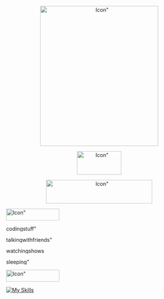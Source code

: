 <p align="center">
    <img width="320" height="380" src="https://static.wikia.nocookie.net/hellokitty/images/8/8d/Sanrio_Characters_Kuromi_Image016.png/revision/latest?cb=20170404142717" alt=Icon">
</p>

<p align="center"><img width="120" height="64" src="https://64.media.tumblr.com/4a9e3406b21143cbcdd14cbd579e5d44/f1391041fd80ccf0-7d/s500x750/a0efc93031215f840c5aa8fca963c9b1891735f1.gif" alt=Icon"></p>

<p align="center"><img width="288" height="64" src="https://cdn.discordapp.com/attachments/1155565875257147533/1156749731125547068/text-1695861022270.png?ex=65161aa3&is=6514c923&hm=a3d94b9ea5b591faaddc6e1d5ef210b4a0262f6c3d088ba1f964cfc643970c79&" alt=Icon"></p>


<p><img width="144" height="32" src="https://cdn.discordapp.com/attachments/1155565875257147533/1156750078871076904/text-1695861105167.png?ex=65161af6&is=6514c976&hm=b4e01c1e5f7363213d390a6fded87381658a501fd23eb05f3e9c4969968d0f14&" alt=Icon"></p>

<p><img width=97" height="16" src="https://media.discordapp.net/attachments/1155565875257147533/1156751251791433738/text-1695861346633.png?ex=65161c0d&is=6514ca8d&hm=921e78e7ae520dc55f6a8b0d09c375875a80441f6675e2d4c523a1ed0205d7b8&=&width=582&height=97" alt=codingstuff"></p>

<p><img width=148" height="16" src="https://media.discordapp.net/attachments/1155565875257147533/1156751251548147722/text-1695861357282.png?ex=65161c0d&is=6514ca8d&hm=f79e701948bd03a411994d4eb40e6ed202ce4f71b150410a6ed6b582a755902e&=&width=888&height=977" alt=talkingwithfriends"></p>

<p><img width=109" height="16" src="https://media.discordapp.net/attachments/1155565875257147533/1156751251325853827/text-1695861371253.png?ex=65161c0d&is=6514ca8d&hm=ca18727f53dc38d300f090ad04fefac562b0a4e8096aa5dbaffe6d0a8d9d2555&=&width=654&height=97" alt=watchingshows"></p>

<p><img width=72" height="16" src="https://media.discordapp.net/attachments/1155565875257147533/1156751251099373660/text-1695861379450.png?ex=65161c0d&is=6514ca8d&hm=2ed609a2024828e4cd35b7c9dc5666f10d397c08796ccda09d26e0f1c06437b5&=&width=396&height=97" alt=sleeping"></p>



<p><img width="144" height="32" src="https://cdn.discordapp.com/attachments/1155565875257147533/1156750266956267630/text-1695861151022.png?ex=65161b23&is=6514c9a3&hm=6a0d05568aca86c2a995a1f0bd0651e753af3d8c2d41acbd5bfa55221d609b53&" alt=Icon"></p>

[![My Skills](https://skillicons.dev/icons?i=python,kotlin,html&perline=4)](https://skillicons.dev)
